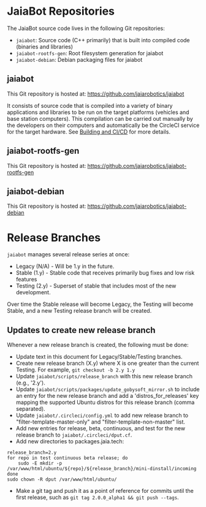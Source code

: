 # JaiaBot Repositories
The JaiaBot source code lives in the following Git repositories:

* `jaiabot`: Source code (C++ primarily) that is built into compiled code (binaries and libraries)
* `jaiabot-rootfs-gen`: Root filesystem generation for jaiabot
* `jaiabot-debian`: Debian packaging files for jaiabot

## jaiabot
This Git repository is hosted at: <https://github.com/jaiarobotics/jaiabot>

It consists of source code that is compiled into a variety of binary applications and libraries to be run on the target platforms (vehicles and base station computers). This compilation can be carried out manually by the developers on their computers and automatically be the CircleCI service for the target hardware. See [Building and CI/CD](page20_build.md) for more details.

## jaiabot-rootfs-gen
This Git repository is hosted at: <https://github.com/jaiarobotics/jaiabot-rootfs-gen>

## jaiabot-debian
This Git repository is hosted at: <https://github.com/jaiarobotics/jaiabot-debian>

# Release Branches

`jaiabot` manages several release series at once:

- Legacy (N/A) - Will be 1.y in the future.
 - Stable (1.y) - Stable code that receives primarily bug fixes and low risk features 
 - Testing (2.y) - Superset of stable that includes most of the new development.
 
Over time the Stable release will become Legacy, the Testing will become Stable, and a new Testing release branch will be created.

## Updates to create new release branch

Whenever a new release branch is created, the following must be done:

- Update text in this document for Legacy/Stable/Testing branches.
- Create new release branch (X.y) where X is one greater than the current Testing. For example, `git checkout -b 2.y 1.y`
- Update `jaiabot/scripts/release_branch` with this new release branch (e.g., '2.y').
- Update `jaiabot/scripts/packages/update_gobysoft_mirror.sh` to include an entry for the new release branch and add a 'distros_for_releases' key mapping the supported Ubuntu distros for this release branch (comma separated).
- Update `jaiabot/.circleci/config.yml` to add new release branch to "filter-template-master-only" and "filter-template-non-master" list.
- Add new entries for release, beta, continuous, and test for the new release branch to `jaiabot/.circleci/dput.cf`.
- Add new directories to packages.jaia.tech:
```
release_branch=2.y
for repo in test continuous beta release; do
	sudo -E mkdir -p /var/www/html/ubuntu/${repo}/${release_branch}/mini-dinstall/incoming
done
sudo chown -R dput /var/www/html/ubuntu/
```
- Make a git tag and push it as a point of reference for commits until the first release, such as `git tag 2.0.0_alpha1 && git push --tags`.
